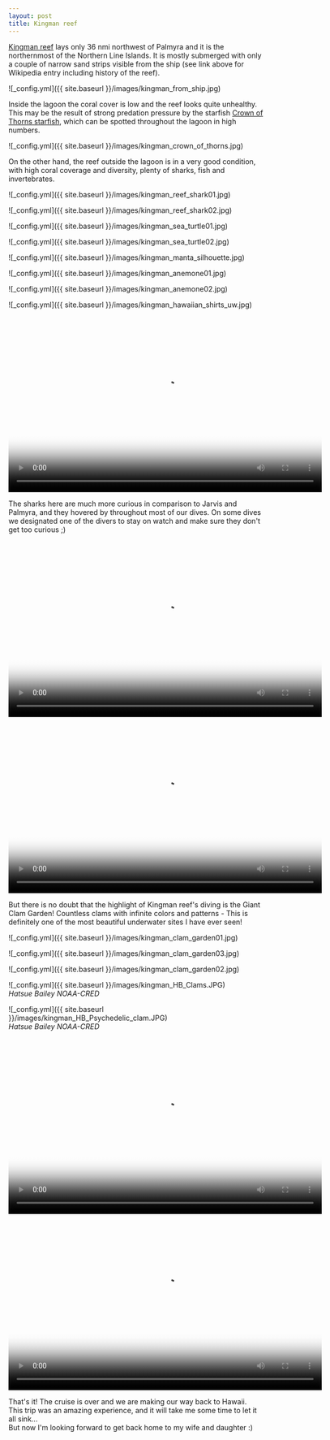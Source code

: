 ```yaml
---
layout: post
title: Kingman reef
---
```


[Kingman reef](http://en.wikipedia.org/wiki/Kingman_Reef) lays only 36 nmi northwest of Palmyra and it is the northernmost of the Northern Line Islands. It is mostly submerged with only a couple of narrow sand strips visible from the ship (see link above for Wikipedia entry including history of the reef).  

![_config.yml]({{ site.baseurl }}/images/kingman_from_ship.jpg)  

Inside the lagoon the coral cover is low and the reef looks quite unhealthy. This may be the result of strong predation pressure by the starfish [Crown of Thorns starfish](http://en.wikipedia.org/wiki/Crown-of-thorns_starfish), which can be spotted throughout the lagoon in high numbers.  

![_config.yml]({{ site.baseurl }}/images/kingman_crown_of_thorns.jpg)  

On the other hand, the reef outside the lagoon is in a very good condition, with high coral coverage and diversity, plenty of sharks, fish and invertebrates.

![_config.yml]({{ site.baseurl }}/images/kingman_reef_shark01.jpg)  

![_config.yml]({{ site.baseurl }}/images/kingman_reef_shark02.jpg)  

![_config.yml]({{ site.baseurl }}/images/kingman_sea_turtle01.jpg)  

![_config.yml]({{ site.baseurl }}/images/kingman_sea_turtle02.jpg)  

![_config.yml]({{ site.baseurl }}/images/kingman_manta_silhouette.jpg)  

![_config.yml]({{ site.baseurl }}/images/kingman_anemone01.jpg)  

![_config.yml]({{ site.baseurl }}/images/kingman_anemone02.jpg)  

![_config.yml]({{ site.baseurl }}/images/kingman_hawaiian_shirts_uw.jpg)  


<video poster="/images/kingman_reef_poster.jpg" width="618" height="347" controls preload>
    <source src="/images/kingman_reef.mp4" media="only screen and (min-device-width: 568px)"></source>
    <source src="/images/kingman_reef.iphone.mp4" media="only screen and (max-device-width: 568px)"></source>
</video>


The sharks here are much more curious in comparison to Jarvis and Palmyra, and they hovered by throughout most of our dives. On some dives we designated one of the divers to stay on watch and make sure they don't get too curious ;)


<video poster="/images/kingman_reef_sharks_poster.jpg" width="618" height="347" controls preload>
    <source src="/images/kingman_reef_sharks.mp4" media="only screen and (min-device-width: 568px)"></source>
    <source src="/images/kingman_reef_sharks.iphone.mp4" media="only screen and (max-device-width: 568px)"></source>
</video>


<video poster="/images/kingman_curious_sharks_poster.jpg" width="618" height="347" controls preload>
    <source src="/images/kingman_curious_sharks.mp4" media="only screen and (min-device-width: 568px)"></source>
    <source src="/images/kingman_curious_sharks.iphone.mp4" media="only screen and (max-device-width: 568px)"></source>
</video>


But there is no doubt that the highlight of Kingman reef's diving is the Giant Clam Garden! Countless clams with infinite colors and patterns - This is definitely one of the most beautiful underwater sites I have ever seen!

![_config.yml]({{ site.baseurl }}/images/kingman_clam_garden01.jpg)  

![_config.yml]({{ site.baseurl }}/images/kingman_clam_garden03.jpg)  

![_config.yml]({{ site.baseurl }}/images/kingman_clam_garden02.jpg)  

![_config.yml]({{ site.baseurl }}/images/kingman_HB_Clams.JPG)  
_Hatsue Bailey NOAA-CRED_  

![_config.yml]({{ site.baseurl }}/images/kingman_HB_Psychedelic_clam.JPG)  
_Hatsue Bailey NOAA-CRED_  


<video poster="/images/kingman_clam_garden_poster.jpg" width="618" height="347" controls preload>
    <source src="/images/kingman_clam_garden.mp4" media="only screen and (min-device-width: 568px)"></source>
    <source src="/images/kingman_clam_garden.iphone.mp4" media="only screen and (max-device-width: 568px)"></source>
</video>


<video poster="/images/kingman_shark_clam_garden_poster.jpg" width="618" height="347" controls preload>
    <source src="/images/kingman_shark_clam_garden.mp4" media="only screen and (min-device-width: 568px)"></source>
    <source src="/images/kingman_shark_clam_garden.iphone.mp4" media="only screen and (max-device-width: 568px)"></source>
</video>

That's it! The cruise is over and we are making our way back to Hawaii.  
This trip was an amazing experience, and it will take me some time to let it all sink...  
But now I'm looking forward to get back home to my wife and daughter :)  
